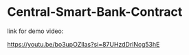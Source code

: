 # Central-Smart-Bank-Contract

link for demo video:

https://youtu.be/bo3upOZllas?si=87UHzdDrlNcg53hE
